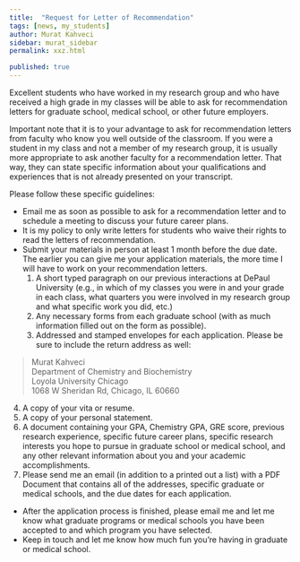 ```yaml
---
title:  "Request for Letter of Recommendation"
tags: [news, my_students]
author: Murat Kahveci
sidebar: murat_sidebar
permalink: xxz.html

published: true
---
```


Excellent students who have worked in my research group and who have received a high grade in my classes will be able to ask for recommendation letters for graduate school, medical school, or other future employers.

Important note that it is to your advantage to ask for recommendation letters from faculty who know you well outside of the classroom. If you were a student in my class and not a member of my research group, it is usually more appropriate to ask another faculty for a recommendation letter. That way, they can state specific information about your qualifications and experiences that is not already presented on your transcript.

Please follow these specific guidelines:
  
* Email me as soon as possible to ask for a recommendation letter and to schedule a meeting to discuss your future career plans.
* It is my policy to only write letters for students who waive their rights to read the letters of recommendation.
* Submit your materials in person at least 1 month before the due date. The earlier you can give me your application materials, the more time I will have to work on your recommendation letters.
  1. A short typed paragraph on our previous interactions at DePaul University
(e.g., in which of my classes you were in and your grade in each class, what quarters you were involved in my research group and what specific work you did, etc.)
  2. Any necessary forms from each graduate school (with as much information filled out on the form as possible).
  3. Addressed and stamped envelopes for each application. Please be sure to include the return address as well:
>Murat Kahveci<br>
Department of Chemistry and Biochemistry<br> 
Loyola University Chicago<br>
1068 W Sheridan Rd, Chicago, IL 60660

  4. A copy of your vita or resume.
  5. A copy of your personal statement.
  6. A document containing your GPA, Chemistry GPA, GRE score, previous research experience, specific future career plans, specific research interests you hope to pursue in graduate school or medical school, and any other relevant information about you and your academic accomplishments.
  7. Please send me an email (in addition to a printed out a list) with a PDF Document that contains all of the addresses, specific graduate or medical schools, and the due dates for each application.
* After the application process is finished, please email me and let me know what graduate programs or medical schools you have been accepted to and which program you have selected.
* Keep in touch and let me know how much fun you’re having in graduate or medical school.